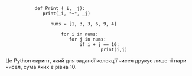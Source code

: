                def Print (_i, _j):
                  print(_i, "+", _j)
    
                     nums = [1, 3, 3, 6, 9, 4]

                         for i in nums:
                            for j in nums:
                                if i + j == 10:
                                        print(i,j)
Це Python скрипт, який для заданої колекції чисел друкує лише ті пари чисел, сума яких є
рівна 10.
